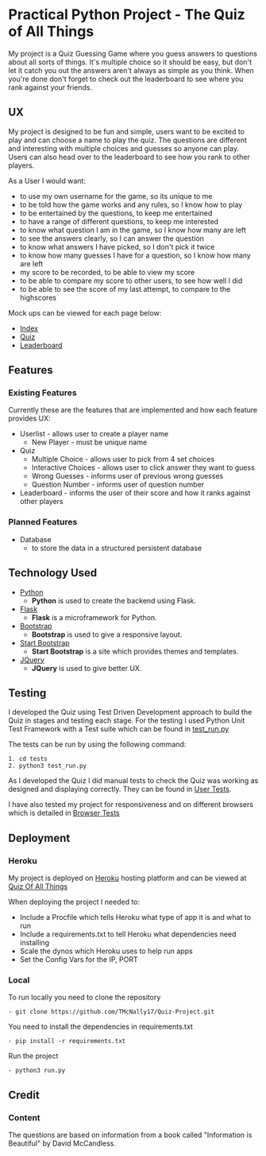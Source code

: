 # Practical Python Project - The Quiz of All Things 

My project is a Quiz Guessing Game where you guess answers to questions about
all sorts of things. It's multiple choice so it should be easy, but don't let it
catch you out the answers aren't always as simple as you think. When you're done
don't forget to check out the leaderboard to see where you rank against your 
friends.

## UX

My project is designed to be fun and simple, users want to be excited to play and
can choose a name to play the quiz. The questions are different and interesting
with multiple choices and guesses so anyone can play. Users can also head over to
the leaderboard to see how you rank to other players.

As a User I would want:
- to use my own username for the game, so its unique to me
- to be told how the game works and any rules, so I know how to play
- to be entertained by the questions, to keep me entertained
- to have a range of different questions, to keep me interested
- to know what question I am in the game, so I know how many are left
- to see the answers clearly, so I can answer the question
- to know what answers I have picked, so I don't pick it twice
- to know how many guesses I have for a question, so I know how many are left
- my score to be recorded, to be able to view my score
- to be able to compare my score to other users, to see how well I did
- to be able to see the score of my last attempt, to compare to the highscores


Mock ups can be viewed for each page below:
- [Index](/mock_ups/Index.jpg/)
- [Quiz](/mock_ups/Quiz.jpg/)
- [Leaderboard](/mock_ups/Leaderboard.jpg/)

## Features

### Existing Features

Currently these are the features that are implemented and how each feature 
provides UX:

- Userlist - allows user to create a player name
    - New Player - must be unique name    
- Quiz 
    - Multiple Choice - allows user to pick from 4 set choices 
    - Interactive Choices - allows user to click answer they want to guess
    - Wrong Guesses - informs user of previous wrong guesses
    - Question Number - informs user of question number
- Leaderboard - informs the user of their score and how it ranks against other players

### Planned Features

- Database
    - to store the data in a structured persistent database

## Technology Used

- [Python](https://www.python.org/)
    - **Python** is used to create the backend using Flask.
- [Flask](http://flask.pocoo.org/)
    - **Flask** is a microframework for Python.
- [Bootstrap](http://getbootstrap.com/)
    - **Bootstrap** is used to give a responsive layout.
- [Start Bootstrap](https://startbootstrap.com/)
    - **Start Bootstrap** is a site which provides themes and templates.
- [JQuery](https://jquery.com)
    - **JQuery** is used to give better UX.

## Testing

I developed the Quiz using Test Driven Development approach to build the Quiz 
in stages and testing each stage. For the testing I used Python Unit Test Framework
with a Test suite which can be found in [test_run.py](/test_run.py/)

The tests can be run by using the following command:

    1. cd tests
    2. python3 test_run.py

As I developed the Quiz I did manual tests to check the Quiz was working as
designed and displaying correctly. They can be found in [User Tests](/tests/user_test.md/).

I have also tested my project for responsiveness and on different browsers which
is detailed in [Browser Tests](/tests/browser_tests.pdf/)

## Deployment

### Heroku 

My project is deployed on [Heroku](https://www.heroku.com/) hosting platform and
can be viewed at [Quiz Of All Things](https://quiz-project-pp.herokuapp.com/)

When deploying the project I needed to:

- Include a Procfile which tells Heroku what type of app it is and what to run
- Include a requirements.txt to tell Heroku what dependencies need installing
- Scale the dynos which Heroku uses to help run apps
- Set the Config Vars for the IP, PORT

### Local

To run locally you need to clone the repository

    - git clone https://github.com/TMcNally17/Quiz-Project.git

You need to install the dependencies in requirements.txt 

    - pip install -r requirements.txt

Run the project

    - python3 run.py

## Credit

### Content

The questions are based on information from a book called "Information is Beautiful" by David McCandless. 